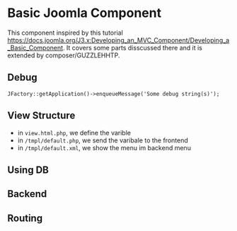 # Basic Joomla Component

This component inspired by this tutorial https://docs.joomla.org/J3.x:Developing_an_MVC_Component/Developing_a_Basic_Component. It covers some parts disscussed there and it is extended by composer/GUZZLEHHTP.

## Debug
`JFactory::getApplication()->enqueueMessage('Some debug string(s)');`

## View Structure
- in `view.html.php`, we define the varible
- in `/tmpl/default.php`, we send the varibale to the frontend
- in `/tmpl/default.xml`, we show the menu im backend menu

## Using DB

## Backend

## Routing
